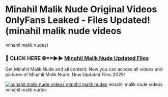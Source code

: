 # Minahil Malik Nude Original Videos 0nlyFans Leaked - Files Updated! (minahil malik nude videos<br>
minahil malik nudes)

<h3>🔴 CLICK HERE 🌐==►► <a href="https://tinyurl.com/2p9ay9w9" rel="nofollow">Minahil Malik Nude Updated Files</a></h3>

Get Minahil Malik Nude and all content. Now you can access all videos and pictures of Minahil Malik Nude. New Updated Files 2025!

[![minahil malik nude videos<br>
minahil malik nudes](https://i.imgur.com/KQgVmj3.gif)](https://tinyurl.com/2p9ay9w9)
minahil malik nude videos<br>
minahil malik nudes